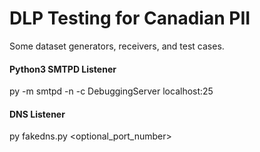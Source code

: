 # DLP Testing for Canadian PII
Some dataset generators, receivers, and test cases.

#### Python3 SMTPD Listener
py -m smtpd -n -c DebuggingServer localhost:25

#### DNS Listener
py fakedns.py <optional_port_number>